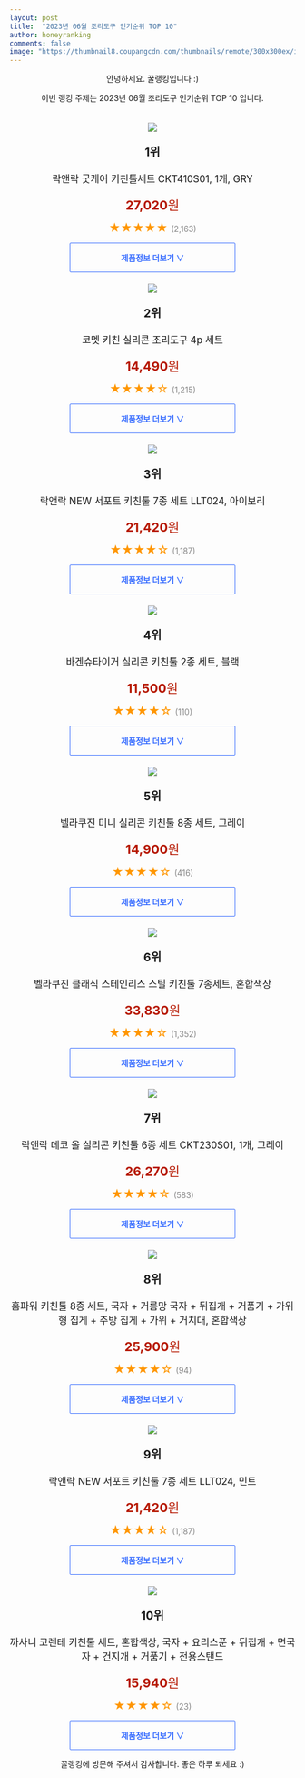 ```yaml
---
layout: post
title:  "2023년 06월 조리도구 인기순위 TOP 10"
author: honeyranking
comments: false
image: "https://thumbnail8.coupangcdn.com/thumbnails/remote/300x300ex/image/retail/images/1057276859802200-078e25b5-d0e2-446d-bd74-a265c0b70a5f.jpg"
---
```

<p style="text-align: center;">안녕하세요. 꿀랭킹입니다 :)</p>
<p style="text-align: center;">이번 랭킹 주제는 2023년 06월 조리도구 인기순위 TOP 10 입니다.</p><center><img src="https://thumbnail8.coupangcdn.com/thumbnails/remote/300x300ex/image/retail/images/1057276859802200-078e25b5-d0e2-446d-bd74-a265c0b70a5f.jpg" style="margin-top:20px" /></center><p style="text-align: center; font-size: 20px"><b>1위</b></p><p style="text-align: center; font-size: 17px">락앤락 굿케어 키친툴세트 CKT410S01, 1개, GRY</p><p style="text-align: center;"><span style="color: #b61800; font-size: 22px;"><b>27,020</b>원</span></p><p style="text-align: center;"><span style="color: #ff9600; font-size: 20px;">★★★★★ </span><span style="color: #878787;">(2,163)</span></p><center><a href="https://link.coupang.com/a/2ukA7"><div style="font-size: 14px; display: inline-block; padding: 15px 90px; color: #346aff; border-radius: 2px; border: 1px solid #346aff; cursor: pointer;"><b>제품정보 더보기 &or;</b></div></a></center><center><img src="https://thumbnail6.coupangcdn.com/thumbnails/remote/300x300ex/image/retail/images/14297102974225847-d7c47306-57a9-4617-83a2-e1c247cbdf90.jpg" style="margin-top:20px" /></center><p style="text-align: center; font-size: 20px"><b>2위</b></p><p style="text-align: center; font-size: 17px">코멧 키친 실리콘 조리도구 4p 세트</p><p style="text-align: center;"><span style="color: #b61800; font-size: 22px;"><b>14,490</b>원</span></p><p style="text-align: center;"><span style="color: #ff9600; font-size: 20px;">★★★★☆ </span><span style="color: #878787;">(1,215)</span></p><center><a href="https://link.coupang.com/a/2ukA9"><div style="font-size: 14px; display: inline-block; padding: 15px 90px; color: #346aff; border-radius: 2px; border: 1px solid #346aff; cursor: pointer;"><b>제품정보 더보기 &or;</b></div></a></center><center><img src="https://thumbnail9.coupangcdn.com/thumbnails/remote/300x300ex/image/retail/images/2021/11/24/11/4/19945484-419a-46a3-aeeb-a2bfd683f631.jpg" style="margin-top:20px" /></center><p style="text-align: center; font-size: 20px"><b>3위</b></p><p style="text-align: center; font-size: 17px">락앤락 NEW 서포트 키친툴 7종 세트 LLT024, 아이보리</p><p style="text-align: center;"><span style="color: #b61800; font-size: 22px;"><b>21,420</b>원</span></p><p style="text-align: center;"><span style="color: #ff9600; font-size: 20px;">★★★★☆ </span><span style="color: #878787;">(1,187)</span></p><center><a href="https://link.coupang.com/a/2ukBb"><div style="font-size: 14px; display: inline-block; padding: 15px 90px; color: #346aff; border-radius: 2px; border: 1px solid #346aff; cursor: pointer;"><b>제품정보 더보기 &or;</b></div></a></center><center><img src="https://thumbnail8.coupangcdn.com/thumbnails/remote/300x300ex/image/retail/images/2022/11/03/17/7/9a091848-a16a-45da-97ef-69657737e80a.jpg" style="margin-top:20px" /></center><p style="text-align: center; font-size: 20px"><b>4위</b></p><p style="text-align: center; font-size: 17px">바겐슈타이거 실리콘 키친툴 2종 세트, 블랙</p><p style="text-align: center;"><span style="color: #b61800; font-size: 22px;"><b>11,500</b>원</span></p><p style="text-align: center;"><span style="color: #ff9600; font-size: 20px;">★★★★☆ </span><span style="color: #878787;">(110)</span></p><center><a href="https://link.coupang.com/a/2ukBd"><div style="font-size: 14px; display: inline-block; padding: 15px 90px; color: #346aff; border-radius: 2px; border: 1px solid #346aff; cursor: pointer;"><b>제품정보 더보기 &or;</b></div></a></center><center><img src="https://thumbnail7.coupangcdn.com/thumbnails/remote/300x300ex/image/retail/images/2021/11/04/14/1/43f72a2c-d76d-4018-bd56-590e77a9263c.jpg" style="margin-top:20px" /></center><p style="text-align: center; font-size: 20px"><b>5위</b></p><p style="text-align: center; font-size: 17px">벨라쿠진 미니 실리콘 키친툴 8종 세트, 그레이</p><p style="text-align: center;"><span style="color: #b61800; font-size: 22px;"><b>14,900</b>원</span></p><p style="text-align: center;"><span style="color: #ff9600; font-size: 20px;">★★★★☆ </span><span style="color: #878787;">(416)</span></p><center><a href="https://link.coupang.com/a/2ukBe"><div style="font-size: 14px; display: inline-block; padding: 15px 90px; color: #346aff; border-radius: 2px; border: 1px solid #346aff; cursor: pointer;"><b>제품정보 더보기 &or;</b></div></a></center><center><img src="https://thumbnail10.coupangcdn.com/thumbnails/remote/300x300ex/image/retail/images/13747422481331-85dfe7cf-dae6-4cef-96bc-f8c9cd915e40.jpg" style="margin-top:20px" /></center><p style="text-align: center; font-size: 20px"><b>6위</b></p><p style="text-align: center; font-size: 17px">벨라쿠진 클래식 스테인리스 스틸 키친툴 7종세트, 혼합색상</p><p style="text-align: center;"><span style="color: #b61800; font-size: 22px;"><b>33,830</b>원</span></p><p style="text-align: center;"><span style="color: #ff9600; font-size: 20px;">★★★★☆ </span><span style="color: #878787;">(1,352)</span></p><center><a href="https://link.coupang.com/a/2ukBg"><div style="font-size: 14px; display: inline-block; padding: 15px 90px; color: #346aff; border-radius: 2px; border: 1px solid #346aff; cursor: pointer;"><b>제품정보 더보기 &or;</b></div></a></center><center><img src="https://thumbnail7.coupangcdn.com/thumbnails/remote/300x300ex/image/rs_quotation_api/t49u0pn4/d2ee8b09602b40db853b94f7a7f42aa5.jpg" style="margin-top:20px" /></center><p style="text-align: center; font-size: 20px"><b>7위</b></p><p style="text-align: center; font-size: 17px">락앤락 데코 올 실리콘 키친툴 6종 세트 CKT230S01, 1개, 그레이</p><p style="text-align: center;"><span style="color: #b61800; font-size: 22px;"><b>26,270</b>원</span></p><p style="text-align: center;"><span style="color: #ff9600; font-size: 20px;">★★★★☆ </span><span style="color: #878787;">(583)</span></p><center><a href="https://link.coupang.com/a/2ukBi"><div style="font-size: 14px; display: inline-block; padding: 15px 90px; color: #346aff; border-radius: 2px; border: 1px solid #346aff; cursor: pointer;"><b>제품정보 더보기 &or;</b></div></a></center><center><img src="https://thumbnail6.coupangcdn.com/thumbnails/remote/300x300ex/image/retail/images/1043407630408287-fde5f94d-df6e-4398-a33a-4444e3bcbda8.jpg" style="margin-top:20px" /></center><p style="text-align: center; font-size: 20px"><b>8위</b></p><p style="text-align: center; font-size: 17px">홈파워 키친툴 8종 세트, 국자 + 거름망 국자 + 뒤집개 + 거품기 + 가위형 집게 + 주방 집게 + 가위 + 거치대, 혼합색상</p><p style="text-align: center;"><span style="color: #b61800; font-size: 22px;"><b>25,900</b>원</span></p><p style="text-align: center;"><span style="color: #ff9600; font-size: 20px;">★★★★☆ </span><span style="color: #878787;">(94)</span></p><center><a href="https://link.coupang.com/a/2ukBj"><div style="font-size: 14px; display: inline-block; padding: 15px 90px; color: #346aff; border-radius: 2px; border: 1px solid #346aff; cursor: pointer;"><b>제품정보 더보기 &or;</b></div></a></center><center><img src="https://thumbnail10.coupangcdn.com/thumbnails/remote/300x300ex/image/retail/images/2021/11/24/11/4/0d4eb27f-8559-4da2-86d1-15abd13f3c98.jpg" style="margin-top:20px" /></center><p style="text-align: center; font-size: 20px"><b>9위</b></p><p style="text-align: center; font-size: 17px">락앤락 NEW 서포트 키친툴 7종 세트 LLT024, 민트</p><p style="text-align: center;"><span style="color: #b61800; font-size: 22px;"><b>21,420</b>원</span></p><p style="text-align: center;"><span style="color: #ff9600; font-size: 20px;">★★★★☆ </span><span style="color: #878787;">(1,187)</span></p><center><a href="https://link.coupang.com/a/2ukBk"><div style="font-size: 14px; display: inline-block; padding: 15px 90px; color: #346aff; border-radius: 2px; border: 1px solid #346aff; cursor: pointer;"><b>제품정보 더보기 &or;</b></div></a></center><center><img src="https://thumbnail8.coupangcdn.com/thumbnails/remote/300x300ex/image/retail/images/2023/01/17/9/0/52106ba7-7eee-4a82-8239-22444c725b44.jpg" style="margin-top:20px" /></center><p style="text-align: center; font-size: 20px"><b>10위</b></p><p style="text-align: center; font-size: 17px">까사니 코렌테 키친툴 세트, 혼합색상, 국자 + 요리스푼 + 뒤집개 + 면국자 + 건지개 + 거품기 + 전용스탠드</p><p style="text-align: center;"><span style="color: #b61800; font-size: 22px;"><b>15,940</b>원</span></p><p style="text-align: center;"><span style="color: #ff9600; font-size: 20px;">★★★★☆ </span><span style="color: #878787;">(23)</span></p><center><a href="https://link.coupang.com/a/2ukBl"><div style="font-size: 14px; display: inline-block; padding: 15px 90px; color: #346aff; border-radius: 2px; border: 1px solid #346aff; cursor: pointer;"><b>제품정보 더보기 &or;</b></div></a></center><p style="text-align: center;">꿀랭킹에 방문해 주셔서 감사합니다. 좋은 하루 되세요 :)</p>